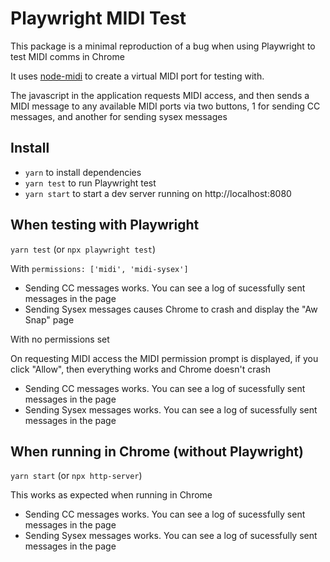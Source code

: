 # Playwright MIDI Test

This package is a minimal reproduction of a bug when using Playwright to test MIDI comms in Chrome

It uses [node-midi](https://www.npmjs.com/package/midi) to create a virtual MIDI port for testing with.

The javascript in the application requests MIDI access, and then sends a MIDI message to any available MIDI
ports via two buttons, 1 for sending CC messages, and another for sending sysex messages

## Install

- `yarn` to install dependencies
- `yarn test` to run Playwright test
- `yarn start` to start a dev server running on http://localhost:8080

## When testing with Playwright

`yarn test` (or `npx playwright test`)

With `permissions: ['midi', 'midi-sysex']`

- Sending CC messages works. You can see a log of sucessfully sent messages in the page
- Sending Sysex messages causes Chrome to crash and display the "Aw Snap" page

With no permissions set

On requesting MIDI access the MIDI permission prompt is displayed, if you click "Allow", then everything
works and Chrome doesn't crash

- Sending CC messages works. You can see a log of sucessfully sent messages in the page
- Sending Sysex messages works. You can see a log of sucessfully sent messages in the page

## When running in Chrome (without Playwright)

`yarn start` (or `npx http-server`)

This works as expected when running in Chrome

- Sending CC messages works. You can see a log of sucessfully sent messages in the page
- Sending Sysex messages works. You can see a log of sucessfully sent messages in the page
